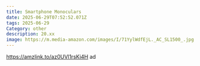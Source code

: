 ```yaml
---
title: Smartphone Monoculars
date: 2025-06-29T07:52:52.071Z
tags: 2025-06-29
Category: other
description: 20.xx
image: https://m.media-amazon.com/images/I/71YylWdfEjL._AC_SL1500_.jpg
---
```

https://amzlink.to/az0UVl1rsKi4H ad